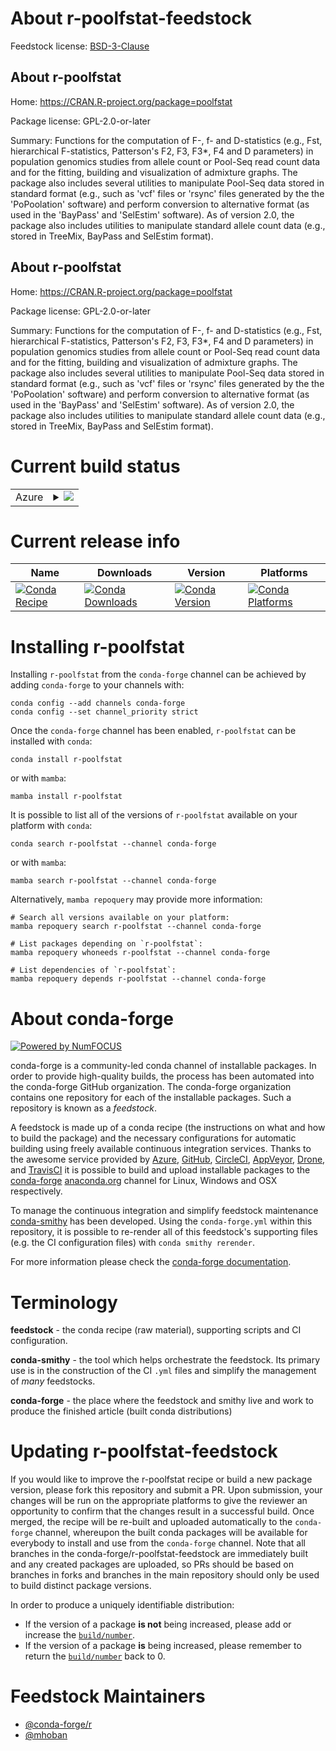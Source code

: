 About r-poolfstat-feedstock
===========================

Feedstock license: [BSD-3-Clause](https://github.com/conda-forge/r-poolfstat-feedstock/blob/main/LICENSE.txt)


About r-poolfstat
-----------------

Home: https://CRAN.R-project.org/package=poolfstat

Package license: GPL-2.0-or-later

Summary: Functions for the computation of F-, f- and D-statistics (e.g., Fst, hierarchical F-statistics, Patterson's F2, F3, F3*, F4 and D parameters) in population genomics studies from allele count or Pool-Seq read count data and for the fitting, building and visualization of admixture graphs. The package also includes several utilities to manipulate Pool-Seq data stored in standard format (e.g., such as 'vcf' files or 'rsync' files generated by the the 'PoPoolation' software) and perform conversion to alternative format (as used in the 'BayPass' and 'SelEstim' software). As of version 2.0, the package also includes utilities to manipulate standard allele count data (e.g., stored in TreeMix, BayPass and SelEstim format).

About r-poolfstat
-----------------

Home: https://CRAN.R-project.org/package=poolfstat

Package license: GPL-2.0-or-later

Summary: Functions for the computation of F-, f- and D-statistics (e.g., Fst, hierarchical F-statistics, Patterson's F2, F3, F3*, F4 and D parameters) in population genomics studies from allele count or Pool-Seq read count data and for the fitting, building and visualization of admixture graphs. The package also includes several utilities to manipulate Pool-Seq data stored in standard format (e.g., such as 'vcf' files or 'rsync' files generated by the the 'PoPoolation' software) and perform conversion to alternative format (as used in the 'BayPass' and 'SelEstim' software). As of version 2.0, the package also includes utilities to manipulate standard allele count data (e.g., stored in TreeMix, BayPass and SelEstim format).

Current build status
====================


<table>
    
  <tr>
    <td>Azure</td>
    <td>
      <details>
        <summary>
          <a href="https://dev.azure.com/conda-forge/feedstock-builds/_build/latest?definitionId=24704&branchName=main">
            <img src="https://dev.azure.com/conda-forge/feedstock-builds/_apis/build/status/r-poolfstat-feedstock?branchName=main">
          </a>
        </summary>
        <table>
          <thead><tr><th>Variant</th><th>Status</th></tr></thead>
          <tbody><tr>
              <td>linux_64_r_base4.4</td>
              <td>
                <a href="https://dev.azure.com/conda-forge/feedstock-builds/_build/latest?definitionId=24704&branchName=main">
                  <img src="https://dev.azure.com/conda-forge/feedstock-builds/_apis/build/status/r-poolfstat-feedstock?branchName=main&jobName=linux&configuration=linux%20linux_64_r_base4.4" alt="variant">
                </a>
              </td>
            </tr><tr>
              <td>linux_64_r_base4.5</td>
              <td>
                <a href="https://dev.azure.com/conda-forge/feedstock-builds/_build/latest?definitionId=24704&branchName=main">
                  <img src="https://dev.azure.com/conda-forge/feedstock-builds/_apis/build/status/r-poolfstat-feedstock?branchName=main&jobName=linux&configuration=linux%20linux_64_r_base4.5" alt="variant">
                </a>
              </td>
            </tr><tr>
              <td>osx_64_r_base4.4</td>
              <td>
                <a href="https://dev.azure.com/conda-forge/feedstock-builds/_build/latest?definitionId=24704&branchName=main">
                  <img src="https://dev.azure.com/conda-forge/feedstock-builds/_apis/build/status/r-poolfstat-feedstock?branchName=main&jobName=osx&configuration=osx%20osx_64_r_base4.4" alt="variant">
                </a>
              </td>
            </tr><tr>
              <td>osx_64_r_base4.5</td>
              <td>
                <a href="https://dev.azure.com/conda-forge/feedstock-builds/_build/latest?definitionId=24704&branchName=main">
                  <img src="https://dev.azure.com/conda-forge/feedstock-builds/_apis/build/status/r-poolfstat-feedstock?branchName=main&jobName=osx&configuration=osx%20osx_64_r_base4.5" alt="variant">
                </a>
              </td>
            </tr><tr>
              <td>osx_arm64_r_base4.4</td>
              <td>
                <a href="https://dev.azure.com/conda-forge/feedstock-builds/_build/latest?definitionId=24704&branchName=main">
                  <img src="https://dev.azure.com/conda-forge/feedstock-builds/_apis/build/status/r-poolfstat-feedstock?branchName=main&jobName=osx&configuration=osx%20osx_arm64_r_base4.4" alt="variant">
                </a>
              </td>
            </tr><tr>
              <td>osx_arm64_r_base4.5</td>
              <td>
                <a href="https://dev.azure.com/conda-forge/feedstock-builds/_build/latest?definitionId=24704&branchName=main">
                  <img src="https://dev.azure.com/conda-forge/feedstock-builds/_apis/build/status/r-poolfstat-feedstock?branchName=main&jobName=osx&configuration=osx%20osx_arm64_r_base4.5" alt="variant">
                </a>
              </td>
            </tr><tr>
              <td>win_64_r_base4.4</td>
              <td>
                <a href="https://dev.azure.com/conda-forge/feedstock-builds/_build/latest?definitionId=24704&branchName=main">
                  <img src="https://dev.azure.com/conda-forge/feedstock-builds/_apis/build/status/r-poolfstat-feedstock?branchName=main&jobName=win&configuration=win%20win_64_r_base4.4" alt="variant">
                </a>
              </td>
            </tr><tr>
              <td>win_64_r_base4.5</td>
              <td>
                <a href="https://dev.azure.com/conda-forge/feedstock-builds/_build/latest?definitionId=24704&branchName=main">
                  <img src="https://dev.azure.com/conda-forge/feedstock-builds/_apis/build/status/r-poolfstat-feedstock?branchName=main&jobName=win&configuration=win%20win_64_r_base4.5" alt="variant">
                </a>
              </td>
            </tr>
          </tbody>
        </table>
      </details>
    </td>
  </tr>
</table>

Current release info
====================

| Name | Downloads | Version | Platforms |
| --- | --- | --- | --- |
| [![Conda Recipe](https://img.shields.io/badge/recipe-r--poolfstat-green.svg)](https://anaconda.org/conda-forge/r-poolfstat) | [![Conda Downloads](https://img.shields.io/conda/dn/conda-forge/r-poolfstat.svg)](https://anaconda.org/conda-forge/r-poolfstat) | [![Conda Version](https://img.shields.io/conda/vn/conda-forge/r-poolfstat.svg)](https://anaconda.org/conda-forge/r-poolfstat) | [![Conda Platforms](https://img.shields.io/conda/pn/conda-forge/r-poolfstat.svg)](https://anaconda.org/conda-forge/r-poolfstat) |

Installing r-poolfstat
======================

Installing `r-poolfstat` from the `conda-forge` channel can be achieved by adding `conda-forge` to your channels with:

```
conda config --add channels conda-forge
conda config --set channel_priority strict
```

Once the `conda-forge` channel has been enabled, `r-poolfstat` can be installed with `conda`:

```
conda install r-poolfstat
```

or with `mamba`:

```
mamba install r-poolfstat
```

It is possible to list all of the versions of `r-poolfstat` available on your platform with `conda`:

```
conda search r-poolfstat --channel conda-forge
```

or with `mamba`:

```
mamba search r-poolfstat --channel conda-forge
```

Alternatively, `mamba repoquery` may provide more information:

```
# Search all versions available on your platform:
mamba repoquery search r-poolfstat --channel conda-forge

# List packages depending on `r-poolfstat`:
mamba repoquery whoneeds r-poolfstat --channel conda-forge

# List dependencies of `r-poolfstat`:
mamba repoquery depends r-poolfstat --channel conda-forge
```


About conda-forge
=================

[![Powered by
NumFOCUS](https://img.shields.io/badge/powered%20by-NumFOCUS-orange.svg?style=flat&colorA=E1523D&colorB=007D8A)](https://numfocus.org)

conda-forge is a community-led conda channel of installable packages.
In order to provide high-quality builds, the process has been automated into the
conda-forge GitHub organization. The conda-forge organization contains one repository
for each of the installable packages. Such a repository is known as a *feedstock*.

A feedstock is made up of a conda recipe (the instructions on what and how to build
the package) and the necessary configurations for automatic building using freely
available continuous integration services. Thanks to the awesome service provided by
[Azure](https://azure.microsoft.com/en-us/services/devops/), [GitHub](https://github.com/),
[CircleCI](https://circleci.com/), [AppVeyor](https://www.appveyor.com/),
[Drone](https://cloud.drone.io/welcome), and [TravisCI](https://travis-ci.com/)
it is possible to build and upload installable packages to the
[conda-forge](https://anaconda.org/conda-forge) [anaconda.org](https://anaconda.org/)
channel for Linux, Windows and OSX respectively.

To manage the continuous integration and simplify feedstock maintenance
[conda-smithy](https://github.com/conda-forge/conda-smithy) has been developed.
Using the ``conda-forge.yml`` within this repository, it is possible to re-render all of
this feedstock's supporting files (e.g. the CI configuration files) with ``conda smithy rerender``.

For more information please check the [conda-forge documentation](https://conda-forge.org/docs/).

Terminology
===========

**feedstock** - the conda recipe (raw material), supporting scripts and CI configuration.

**conda-smithy** - the tool which helps orchestrate the feedstock.
                   Its primary use is in the construction of the CI ``.yml`` files
                   and simplify the management of *many* feedstocks.

**conda-forge** - the place where the feedstock and smithy live and work to
                  produce the finished article (built conda distributions)


Updating r-poolfstat-feedstock
==============================

If you would like to improve the r-poolfstat recipe or build a new
package version, please fork this repository and submit a PR. Upon submission,
your changes will be run on the appropriate platforms to give the reviewer an
opportunity to confirm that the changes result in a successful build. Once
merged, the recipe will be re-built and uploaded automatically to the
`conda-forge` channel, whereupon the built conda packages will be available for
everybody to install and use from the `conda-forge` channel.
Note that all branches in the conda-forge/r-poolfstat-feedstock are
immediately built and any created packages are uploaded, so PRs should be based
on branches in forks and branches in the main repository should only be used to
build distinct package versions.

In order to produce a uniquely identifiable distribution:
 * If the version of a package **is not** being increased, please add or increase
   the [``build/number``](https://docs.conda.io/projects/conda-build/en/latest/resources/define-metadata.html#build-number-and-string).
 * If the version of a package **is** being increased, please remember to return
   the [``build/number``](https://docs.conda.io/projects/conda-build/en/latest/resources/define-metadata.html#build-number-and-string)
   back to 0.

Feedstock Maintainers
=====================

* [@conda-forge/r](https://github.com/orgs/conda-forge/teams/r/)
* [@mhoban](https://github.com/mhoban/)

